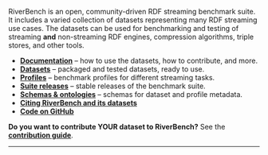 RiverBench is an open, community-driven RDF streaming benchmark suite. It includes a varied collection of datasets representing many RDF streaming use cases. The datasets can be used for benchmarking and testing of streaming **and** non-streaming RDF engines, compression algorithms, triple stores, and other tools.

- **[Documentation](documentation)** – how to use the datasets, how to contribute, and more.
- **[Datasets](datasets)** – packaged and tested datasets, ready to use.
- **[Profiles](profiles)** – benchmark profiles for different streaming tasks.
- **[Suite releases](v)** – stable releases of the benchmark suite.
- **[Schemas & ontologies](schema)** – schemas for dataset and profile metadata.
- **[Citing RiverBench and its datasets](documentation/cite)**
- **[Code on GitHub](https://github.com/RiverBench)**

**Do you want to contribute YOUR dataset to RiverBench?** See the **[contribution guide](documentation/contribute)**.

----
